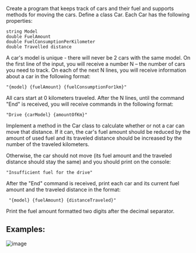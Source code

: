 Create a program that keeps track of cars and their fuel and supports methods for moving the cars. Define a class Car. Each Car has the following properties:

	string Model
	double FuelAmount
	double FuelConsumptionPerKilometer
	double Travelled distance

A car's model is unique - there will never be 2 cars with the same model. On the first line of the input, you will receive a number N – the number of cars you need to track. On each of the next N lines, you will receive information about a car in the following format: 
  
  	"{model} {fuelAmount} {fuelConsumptionFor1km}"

All cars start at 0 kilometers traveled. After the N lines, until the command "End" is received, you will receive commands in the following format: 

	"Drive {carModel} {amountOfKm}"

Implement a method in the Car class to calculate whether or not a car can move that distance. If it can, the car's fuel amount should be reduced by the amount of used fuel and its traveled distance should be increased by the number of the traveled kilometers. 

Otherwise, the car should not move (its fuel amount and the traveled distance should stay the same) and you should print on the console:

	"Insufficient fuel for the drive"

After the "End" command is received, print each car and its current fuel amount and the traveled distance in the format:

	 "{model} {fuelAmount} {distanceTraveled}"
	 
Print the fuel amount formatted two digits after the decimal separator.

## Examples:

![image](https://user-images.githubusercontent.com/45227327/216830879-90ff9a6f-63a8-4112-97d4-83fde527fb74.png)
